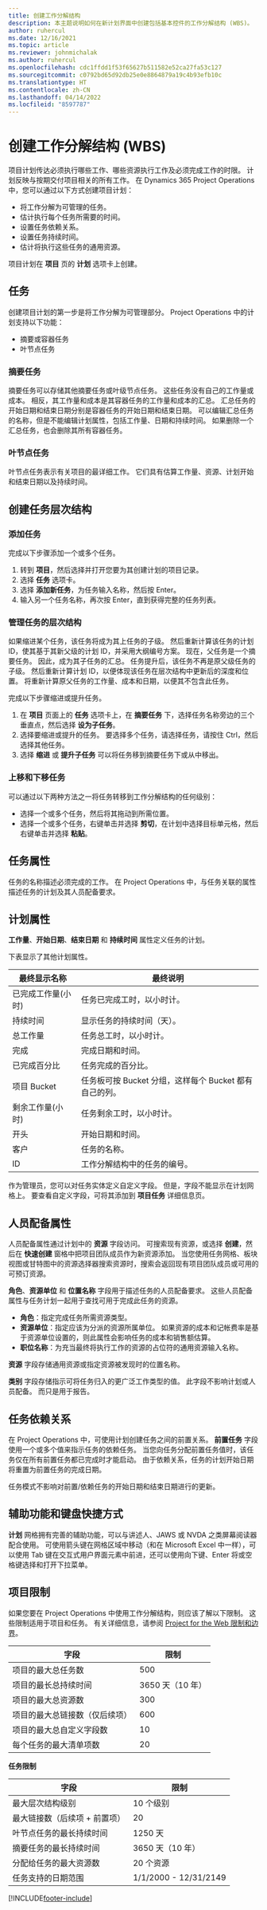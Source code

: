```yaml
---
title: 创建工作分解结构
description: 本主题说明如何在新计划界面中创建包括基本控件的工作分解结构 (WBS)。
author: ruhercul
ms.date: 12/16/2021
ms.topic: article
ms.reviewer: johnmichalak
ms.author: ruhercul
ms.openlocfilehash: cdc1ffdd1f53f65627b511582e52ca27fa53c127
ms.sourcegitcommit: c0792bd65d92db25e0e8864879a19c4b93efb10c
ms.translationtype: HT
ms.contentlocale: zh-CN
ms.lasthandoff: 04/14/2022
ms.locfileid: "8597787"
---
```

# <a name="create-a-work-breakdown-structure-wbs"></a>创建工作分解结构 (WBS)

项目计划传达必须执行哪些工作、哪些资源执行工作及必须完成工作的时限。 计划反映与按期交付项目相关的所有工作。 在 Dynamics 365 Project Operations 中，您可以通过以下方式创建项目计划：

  - 将工作分解为可管理的任务。
  - 估计执行每个任务所需要的时间。
  - 设置任务依赖关系。
  - 设置任务持续时间。
  - 估计将执行这些任务的通用资源。 

项目计划在 **项目** 页的 **计划** 选项卡上创建。

## <a name="tasks"></a>任务

创建项目计划的第一步是将工作分解为可管理部分。 Project Operations 中的计划支持以下功能：

- 摘要或容器任务
- 叶节点任务

### <a name="summary-tasks"></a>摘要任务

摘要任务可以存储其他摘要任务或叶级节点任务。 这些任务没有自己的工作量或成本。 相反，其工作量和成本是其容器任务的工作量和成本的汇总。 汇总任务的开始日期和结束日期分别是容器任务的开始日期和结束日期。 可以编辑汇总任务的名称，但是不能编辑计划属性，包括工作量、日期和持续时间。 如果删除一个汇总任务，也会删除其所有容器任务。

### <a name="leaf-node-tasks"></a>叶节点任务

叶节点任务表示有关项目的最详细工作。 它们具有估算工作量、资源、计划开始和结束日期以及持续时间。

## <a name="create-a-task-hierarchy"></a>创建任务层次结构

### <a name="add-a-task"></a>添加任务

完成以下步骤添加一个或多个任务。

1. 转到 **项目**，然后选择并打开您要为其创建计划的项目记录。 
2. 选择 **任务** 选项卡。 
3. 选择 **添加新任务**，为任务输入名称，然后按 Enter。
2. 输入另一个任务名称，再次按 Enter，直到获得完整的任务列表。

### <a name="manage-hierarchy-of-a-task"></a>管理任务的层次结构

如果缩进某个任务，该任务将成为其上任务的子级。 然后重新计算该任务的计划 ID，使其基于其新父级的计划 ID，并采用大纲编号方案。 现在，父任务是一个摘要任务。 因此，成为其子任务的汇总。 任务提升后，该任务不再是原父级任务的子级。 然后重新计算计划 ID，以便体现该任务在层次结构中更新后的深度和位置。 将重新计算原父任务的工作量、成本和日期，以便其不包含此任务。

完成以下步骤缩进或提升任务。

1. 在 **项目** 页面上的 **任务** 选项卡上，在 **摘要任务** 下，选择任务名称旁边的三个垂直点，然后选择 **设为子任务**。 
2. 选择要缩进或提升的任务。 要选择多个任务，请选择任务，请按住 Ctrl，然后选择其他任务。
2. 选择 **缩进** 或 **提升子任务** 可以将任务移到摘要任务下或从中移出。

### <a name="move-tasks-up-and-down"></a>上移和下移任务

可以通过以下两种方法之一将任务转移到工作分解结构的任何级别：

- 选择一个或多个任务，然后将其拖动到所需位置。
- 选择一个或多个任务，右键单击并选择 **剪切**，在计划中选择目标单元格，然后右键单击并选择 **粘贴**。

## <a name="task-attributes"></a>任务属性

任务的名称描述必须完成的工作。 在 Project Operations 中，与任务关联的属性描述任务的计划及其人员配备要求。

## <a name="schedule-attributes"></a>计划属性

**工作量**、**开始日期**、**结束日期** 和 **持续时间** 属性定义任务的计划。

下表显示了其他计划属性。

| **最终显示名称** | **最终说明** |
| --- | --- |
| 已完成工作量(小时) | 任务已完成工时，以小时计。 |
| 持续时间 | 显示任务的持续时间（天）。 |
| 总工作量 | 任务总工时，以小时计。 |
| 完成 | 完成日期和时间。 |
| 已完成百分比 | 任务完成的百分比。 |
| 项目 Bucket | 任务板可按 Bucket 分组，这样每个 Bucket 都有自己的列。 |
| 剩余工作量(小时) | 任务剩余工时，以小时计。 |
| 开头 | 开始日期和时间。 |
| 客户 | 任务的名称。 |
| ID | 工作分解结构中的任务的编号。 |

作为管理员，您可以对任务实体定义自定义字段。 但是，字段不能显示在计划网格上。 要查看自定义字段，可将其添加到 **项目任务** 详细信息页。

## <a name="staffing-attributes"></a>人员配备属性

人员配备属性通过计划中的 **资源** 字段访问。 可搜索现有资源，或选择 **创建**，然后在 **快速创建** 窗格中把项目团队成员作为新资源添加。  当您使用任务网格、板块视图或甘特图中的资源选择器搜索资源时，搜索会返回现有项目团队成员或可用的可预订资源。

**角色**、**资源单位** 和 **位置名称** 字段用于描述任务的人员配备要求。 这些人员配备属性与任务计划一起用于查找可用于完成此任务的资源。

   - **角色**：指定完成任务所需资源类型。
   - **资源单位**：指定应该为分派的资源所属单位。 如果资源的成本和记帐费率是基于资源单位设置的，则此属性会影响任务的成本和销售额估算。
   - **职位名称**：为充当最终将执行工作的资源的占位符的通用资源输入名称。

**资源** 字段存储通用资源或指定资源被发现时的位置名称。

**类别** 字段存储指示可将任务归入的更广泛工作类型的值。 此字段不影响计划或人员配备。 而只是用于报告。

## <a name="task-dependencies"></a>任务依赖关系

在 Project Operations 中，可使用计划创建任务之间的前置关系。 **前置任务** 字段使用一个或多个值来指示任务的依赖任务。 当您向任务分配前置任务值时，该任务仅在所有前置任务都已完成时才能启动。 由于依赖关系，任务的计划开始日期将重置为前置任务的完成日期。

任务模式不影响对前置/依赖任务的开始日期和结束日期进行的更新。

## <a name="accessibility-and-keyboard-shortcuts"></a>辅助功能和键盘快捷方式

**计划** 网格拥有完善的辅助功能，可以与讲述人、JAWS 或 NVDA 之类屏幕阅读器配合使用。 可使用箭头键在网格区域中移动（和在 Microsoft Excel 中一样），可以使用 Tab 键在交互式用户界面元素中前进，还可以使用向下键、Enter 将或空格键选择和打开下拉菜单。

## <a name="project-limitations"></a>项目限制 
如果您要在 Project Operations 中使用工作分解结构，则应该了解以下限制。 这些限制适用于项目和任务。 有关详细信息，请参阅 [Project for the Web 限制和边界](/project-for-the-web/project-for-the-web-limits-and-boundaries)。

| **字段**                                          |  **限制**           |
|----------------------------------------------------|----------------------|
| 项目的最大总任务数                  | 500                  |
| 项目的最长总持续时间               | 3650 天（10 年） |
| 项目的最大总资源数              | 300                  |
| 项目的最大总链接数（仅后续项） | 600                  |
| 项目的最大总自定义字段数          | 10                   |
| 每个任务的最大清单项数                   | 20                   |

**任务限制**

| **字段**                               |   **限制**           |
|-----------------------------------------|-----------------------|
| 最大层次结构级别                 | 10 个级别             |
| 最大链接数（后续项 + 前置项） | 20                    |
| 叶节点任务的最长持续时间           | 1250 天             |
| 摘要任务的最长持续时间      | 3650 天（10 年）  |
| 分配给任务的最大资源数    | 20 个资源          |
| 任务支持的日期范围         | 1/1/2000 - 12/31/2149 |

[!INCLUDE[footer-include](../includes/footer-banner.md)]
